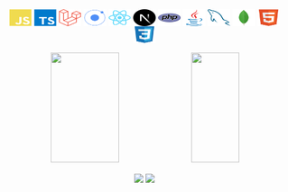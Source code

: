 <div align="center">  

<div style="display: inline_block; text-align: center;">
  <img align="center" alt="js" height="30" width="40" src="https://raw.githubusercontent.com/devicons/devicon/master/icons/javascript/javascript-plain.svg">
  <img align="center" alt="ts" height="30" width="40" src="https://raw.githubusercontent.com/devicons/devicon/master/icons/typescript/typescript-plain.svg">
  <img align="center" alt="css" height="30" width="40" src="https://raw.githubusercontent.com/devicons/devicon/master/icons/laravel/laravel-original.svg">
  <img align="center" alt="css" height="30" width="40" src="https://raw.githubusercontent.com/devicons/devicon/master/icons/ionic/ionic-original.svg">
  <img align="center" alt="react" height="30" width="40" src="https://raw.githubusercontent.com/devicons/devicon/master/icons/react/react-original.svg">
  <img align="center" alt="react" height="30" width="40" src="https://raw.githubusercontent.com/devicons/devicon/master/icons/nextjs/nextjs-original.svg">
  <img align="center" alt="css" height="30" width="40" src="https://raw.githubusercontent.com/devicons/devicon/master/icons/php/php-original.svg">
  <img align="center" alt="css" height="30" width="40" src="https://raw.githubusercontent.com/devicons/devicon/master/icons/java/java-original.svg">
  <img align="center" alt="css" height="30" width="40" src="https://raw.githubusercontent.com/devicons/devicon/master/icons/mysql/mysql-original.svg">
  <img align="center" alt="css" height="30" width="40" src="https://raw.githubusercontent.com/devicons/devicon/master/icons/mongodb/mongodb-original.svg">
  <img align="center" alt="html" height="30" width="40" src="https://raw.githubusercontent.com/devicons/devicon/master/icons/html5/html5-original.svg">
  <img align="center" alt="css" height="30" width="40" src="https://raw.githubusercontent.com/devicons/devicon/master/icons/css3/css3-original.svg">
</div>

<br>

<div>  
  <img width="49%" height="195px" src="https://github-readme-stats.vercel.app/api?username=BenValentim&show_icons=true&count_private=true&hide_border=true&title_color=fff&icon_color=2BAEFC&text_color=fff&bg_color=0d1117" /> 
  <img width="41%" height="195px" src="https://github-readme-stats.vercel.app/api/top-langs/?username=BenValentim&layout=compact&hide_border=true&title_color=fff&text_color=fff&bg_color=0d1117" />
</div>

<br>
 
<div style="display: inline_block; text-align: center;"> 
  <a href = "mailto:ben.valentim@gmail.com"><img src="https://img.shields.io/badge/-Gmail-%23333?style=for-the-badge&logo=gmail&logoColor=white" target="_blank"></a>
  <a href="https://www.linkedin.com/in/ben-valentim" target="_blank"><img src="https://img.shields.io/badge/-LinkedIn-%230077B5?style=for-the-badge&logo=linkedin&logoColor=white" target="_blank"></a> 
</div>

</div>
